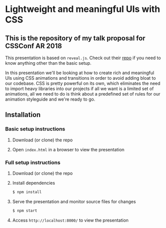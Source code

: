 # Lightweight and meaningful UIs with CSS
## This is the repository of my talk proposal for CSSConf AR 2018

This presentation is based on `reveal.js`. Check out their [repo](https://github.com/hakimel/reveal.js/) if you need to know anything other than the basic setup.

In this presentation we'll be looking at how to create rich and meaningful UIs using CSS animations and transitions in order to avoid adding bloat to our codebase. CSS is pretty powerful on its own, which eliminates the need to import heavy libraries into our projects if all we want is a limited set of animations, all we need to do is think about a predefined set of rules for our animation styleguide and we're ready to go.

## Installation

### Basic setup instructions

1. Download (or clone) the repo

3. Open `index.html` in a browser to view the presentation

### Full setup instructions

1. Download (or clone) the repo

2. Install dependencies
   ```sh
   $ npm install
   ```

3. Serve the presentation and monitor source files for changes
   ```sh
   $ npm start
   ```

4. Access `http://localhost:8000/` to view the presentation
